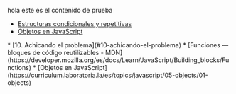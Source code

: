 hola este es el contenido de prueba
* [Estructuras condicionales y repetitivas](https://curriculum.laboratoria.la/es/topics/javascript/02-flow-control/01-conditionals-and-loops)
* [Objetos en JavaScript](https://curriculum.laboratoria.la/es/topics/javascript/05-objects/01-objects)
</p></details>
* [10. Achicando el problema](#10-achicando-el-problema)
 * [Funciones — bloques de código reutilizables - MDN](https://developer.mozilla.org/es/docs/Learn/JavaScript/Building_blocks/Functions)
 * [Objetos en JavaScript](https://curriculum.laboratoria.la/es/topics/javascript/05-objects/01-objects)
</p></details>